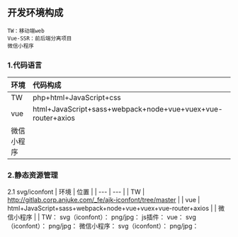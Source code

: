## 开发环境构成
	TW：移动端web
	Vue-SSR：前后端分离项目
	微信小程序
### 1.代码语言
|  环境   | 代码构成    |
| :--- | :--- |
|  TW   |   php+html+JavaScript+css  |
|   vue  |   html+JavaScript+sass+webpack+node+vue+vuex+vue-router+axios  |
|   微信小程序  |     |

### 2.静态资源管理
   2.1 svg/iconfont
   |  环境   | 位置    |
   | --- | --- |
   |  TW   |  http://gitlab.corp.anjuke.com/_fe/ajk-iconfont/tree/master  |
   |   vue  |   html+JavaScript+sass+webpack+node+vue+vuex+vue-router+axios  |
   |   微信小程序  |     |
	TW：
			svg（iconfont）：
			png/jpg：
			js插件：
	vue：
			svg（iconfont）：
			png/jpg：
	微信小程序：
			svg（iconfont）：
			png/jpg：